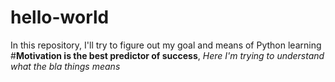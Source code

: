 # hello-world
In this repository, I'll try to figure out my goal and means of Python learning
#**Motivation is the best predictor of success**, *Here I'm trying to understand what the *bla* things means*
